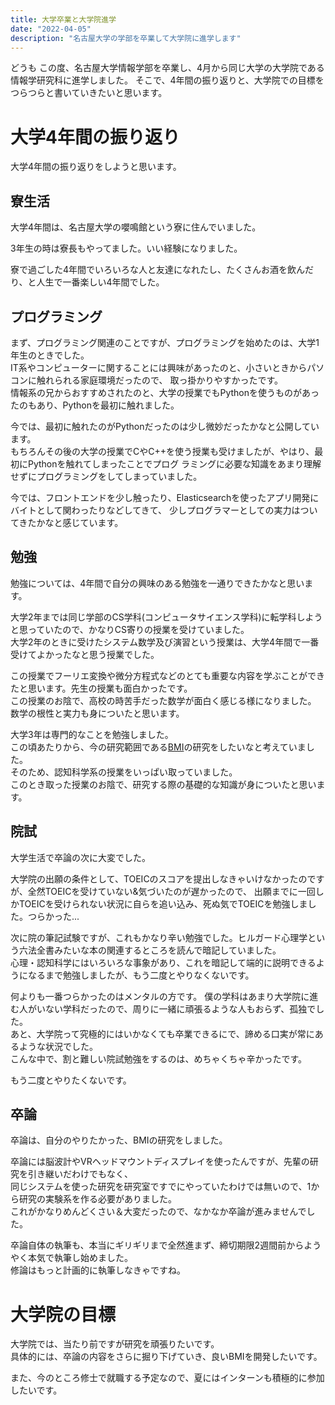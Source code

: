 ```yaml
---
title: 大学卒業と大学院進学
date: "2022-04-05"
description: "名古屋大学の学部を卒業して大学院に進学します"
---
```


どうも
この度、名古屋大学情報学部を卒業し、4月から同じ大学の大学院である情報学研究科に進学しました。
そこで、4年間の振り返りと、大学院での目標をつらつらと書いていきたいと思います。

# 大学4年間の振り返り
大学4年間の振り返りをしようと思います。

## 寮生活
大学4年間は、名古屋大学の嚶鳴館という寮に住んでいました。

3年生の時は寮長もやってました。いい経験になりました。

寮で過ごした4年間でいろいろな人と友達になれたし、たくさんお酒を飲んだり、と人生で一番楽しい4年間でした。

## プログラミング
まず、プログラミング関連のことですが、プログラミングを始めたのは、大学1年生のときでした。  
IT系やコンピューターに関することには興味があったのと、小さいときからパソコンに触れられる家庭環境だったので、
取っ掛かりやすかったです。  
情報系の兄からおすすめされたのと、大学の授業でもPythonを使うものがあったのもあり、Pythonを最初に触れました。

今では、最初に触れたのがPythonだったのは少し微妙だったかなと公開しています。  
もちろんその後の大学の授業でCやC++を使う授業も受けましたが、やはり、最初にPythonを触れてしまったことでプログ
ラミングに必要な知識をあまり理解せずにプログラミングをしてしまっていました。  

今では、フロントエンドを少し触ったり、Elasticsearchを使ったアプリ開発にバイトとして関わったりなどしてきて、
少しプログラマーとしての実力はついてきたかなと感じています。

## 勉強
勉強については、4年間で自分の興味のある勉強を一通りできたかなと思います。

大学2年までは同じ学部のCS学科(コンピュータサイエンス学科)に転学科しようと思っていたので、かなりCS寄りの授業を受けていました。  
大学2年のときに受けたシステム数学及び演習という授業は、大学4年間で一番受けてよかったなと思う授業でした。

この授業でフーリエ変換や微分方程式などのとても重要な内容を学ぶことができたと思います。先生の授業も面白かったです。  
この授業のお陰で、高校の時苦手だった数学が面白く感じる様になりました。  
数学の根性と実力も身についたと思います。

大学3年は専門的なことを勉強しました。  
この頃あたりから、今の研究範囲である[BMI](https://ja.wikipedia.org/wiki/%E3%83%96%E3%83%AC%E3%82%A4%E3%83%B3%E3%83%BB%E3%83%9E%E3%82%B7%E3%83%B3%E3%83%BB%E3%82%A4%E3%83%B3%E3%82%BF%E3%83%95%E3%82%A7%E3%83%BC%E3%82%B9)の研究をしたいなと考えていました。  
そのため、認知科学系の授業をいっぱい取っていました。  
このとき取った授業のお陰で、研究する際の基礎的な知識が身についたと思います。

## 院試
大学生活で卒論の次に大変でした。

大学院の出願の条件として、TOEICのスコアを提出しなきゃいけなかったのですが、全然TOEICを受けていない&気づいたのが遅かったので、
出願までに一回しかTOEICを受けられない状況に自らを追い込み、死ぬ気でTOEICを勉強しました。つらかった...

次に院の筆記試験ですが、これもかなり辛い勉強でした。ヒルガード心理学という六法全書みたいな本の関連するところを読んで暗記していました。  
心理・認知科学にはいろいろな事象があり、これを暗記して端的に説明できるようになるまで勉強しましたが、もう二度とやりなくないです。

何よりも一番つらかったのはメンタルの方です。
僕の学科はあまり大学院に進む人がいない学科だったので、周りに一緒に頑張るような人もおらず、孤独でした。  
あと、大学院って究極的にはいかなくても卒業できるにで、諦める口実が常にあるような状況でした。  
こんな中で、割と難しい院試勉強をするのは、めちゃくちゃ辛かったです。  

もう二度とやりたくないです。

## 卒論
卒論は、自分のやりたかった、BMIの研究をしました。

卒論には脳波計やVRヘッドマウントディスプレイを使ったんですが、先輩の研究を引き継いだわけでもなく、  
同じシステムを使った研究を研究室ですでにやっていたわけでは無いので、1から研究の実験系を作る必要がありました。  
これがかなりめんどくさい＆大変だったので、なかなか卒論が進みませんでした。

卒論自体の執筆も、本当にギリギリまで全然進まず、締切期限2週間前からようやく本気で執筆し始めました。  
修論はもっと計画的に執筆しなきゃですね。

# 大学院の目標
大学院では、当たり前ですが研究を頑張りたいです。  
具体的には、卒論の内容をさらに掘り下げていき、良いBMIを開発したいです。

また、今のところ修士で就職する予定なので、夏にはインターンも積極的に参加したいです。